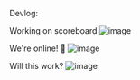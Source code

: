 Devlog:

Working on scoreboard
![image](https://github.com/Kjelli/godolf/assets/6494395/e3dbce3c-a930-4bad-8a42-185bf03097e9)

We're online! 🤯
![image](https://github.com/Kjelli/godolf/assets/6494395/e3f32203-8e1e-49dc-9368-e7d7e5735d6d)

Will this work?
![image](https://github.com/Kjelli/godolf/assets/6494395/0a718f28-fd99-44c6-a4b0-15aa3ab17b4d)
